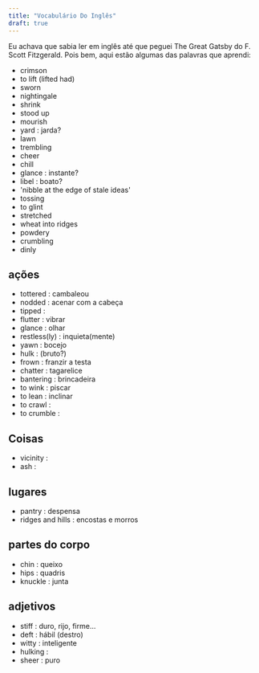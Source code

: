 ```yaml
---
title: "Vocabulário Do Inglês"
draft: true
---
```


Eu achava que sabia ler em inglês até que peguei The Great Gatsby do F. Scott Fitzgerald. Pois bem, aqui estão algumas das palavras que aprendi:


- crimson
- to lift (lifted had)
- sworn
- nightingale
- shrink
- stood up
- mourish
- yard : jarda?
- lawn
- trembling
- cheer
- chill
- glance : instante?
- libel : boato?
- 'nibble at the edge of stale ideas'
- tossing
- to glint
- stretched
- wheat into ridges
- powdery
- crumbling
- dinly

## ações

- tottered : cambaleou
- nodded : acenar com a cabeça
- tipped :
- flutter : vibrar
- glance : olhar
- restless(ly) : inquieta(mente)
- yawn : bocejo
- hulk : (bruto?)
- frown : franzir a testa
- chatter : tagarelice
- bantering : brincadeira
- to wink : piscar
- to lean : inclinar
- to crawl :
- to crumble : 

## Coisas

- vicinity :
- ash :

## lugares

- pantry : despensa
- ridges and hills : encostas e morros

## partes do corpo

- chin : queixo
- hips : quadris
- knuckle : junta

## adjetivos

- stiff : duro, rijo, firme...
- deft : hábil (destro)
- witty : inteligente
- hulking : 
- sheer : puro
